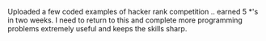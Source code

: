 Uploaded a few coded examples of hacker rank competition ..  earned 5 *'s in two weeks.
I need to return to this and complete more programming problems
extremely useful and keeps the skills sharp.
